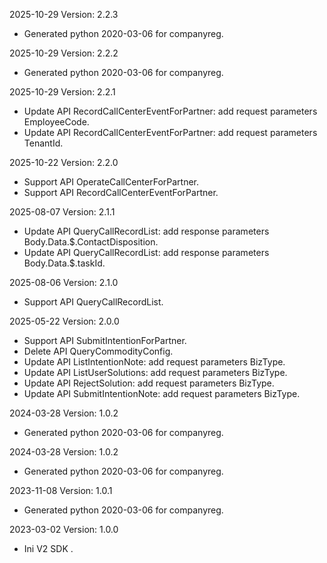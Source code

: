 2025-10-29 Version: 2.2.3
- Generated python 2020-03-06 for companyreg.

2025-10-29 Version: 2.2.2
- Generated python 2020-03-06 for companyreg.

2025-10-29 Version: 2.2.1
- Update API RecordCallCenterEventForPartner: add request parameters EmployeeCode.
- Update API RecordCallCenterEventForPartner: add request parameters TenantId.


2025-10-22 Version: 2.2.0
- Support API OperateCallCenterForPartner.
- Support API RecordCallCenterEventForPartner.


2025-08-07 Version: 2.1.1
- Update API QueryCallRecordList: add response parameters Body.Data.$.ContactDisposition.
- Update API QueryCallRecordList: add response parameters Body.Data.$.taskId.


2025-08-06 Version: 2.1.0
- Support API QueryCallRecordList.


2025-05-22 Version: 2.0.0
- Support API SubmitIntentionForPartner.
- Delete API QueryCommodityConfig.
- Update API ListIntentionNote: add request parameters BizType.
- Update API ListUserSolutions: add request parameters BizType.
- Update API RejectSolution: add request parameters BizType.
- Update API SubmitIntentionNote: add request parameters BizType.


2024-03-28 Version: 1.0.2
- Generated python 2020-03-06 for companyreg.

2024-03-28 Version: 1.0.2
- Generated python 2020-03-06 for companyreg.

2023-11-08 Version: 1.0.1
- Generated python 2020-03-06 for companyreg.

2023-03-02 Version: 1.0.0
- Ini V2 SDK .

